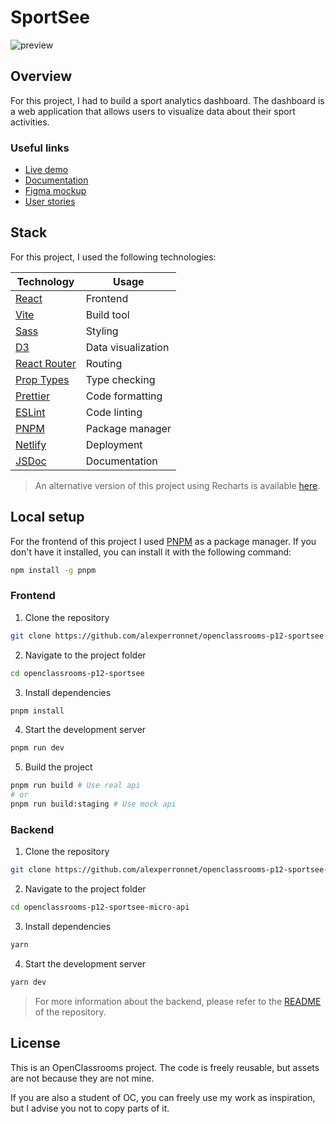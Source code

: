 # SportSee

![preview](https://user-images.githubusercontent.com/59840413/219975608-72e540fe-c9ae-4026-bcd8-bb2fceb5f78b.png)

## Overview

For this project, I had to build a sport analytics dashboard. The dashboard is a web application that allows users to visualize data about their sport activities.

### Useful links

- [Live demo](https://sportsee.alexperronnet.dev/)
- [Documentation](https://alexperronnet.github.io/openclassrooms-p12-sportsee/)
- [Figma mockup](https://www.figma.com/file/BMomGVZqLZb811mDMShpLu/UI-design-Sportify-FR?node-id=0%3A1)
- [User stories](https://www.notion.so/openclassrooms/Copy-of-Dev4U-projet-Learn-Home-6686aa4b5f44417881a4884c9af5669e)

## Stack

For this project, I used the following technologies:

| Technology                                             | Usage              |
| ------------------------------------------------------ | ------------------ |
| [React](https://reactjs.org/)                          | Frontend           |
| [Vite](https://vitejs.dev/)                            | Build tool         |
| [Sass](https://sass-lang.com/)                         | Styling            |
| [D3](https://d3js.org/)                                | Data visualization |
| [React Router](https://reactrouter.com/)               | Routing            |
| [Prop Types](https://www.npmjs.com/package/prop-types) | Type checking      |
| [Prettier](https://prettier.io/)                       | Code formatting    |
| [ESLint](https://eslint.org/)                          | Code linting       |
| [PNPM](https://pnpm.io/)                               | Package manager    |
| [Netlify](https://www.netlify.com/)                    | Deployment         |
| [JSDoc](https://jsdoc.app/)                            | Documentation      |

> An alternative version of this project using Recharts is available [here](https://github.com/alexperronnet/openclassrooms-p12-sportsee/tree/recharts).

## Local setup

For the frontend of this project I used [PNPM](https://pnpm.io/) as a package manager. If you don't have it installed, you can install it with the following command:

```bash
npm install -g pnpm
```

### Frontend

1. Clone the repository

```bash
git clone https://github.com/alexperronnet/openclassrooms-p12-sportsee.git
```

2. Navigate to the project folder

```bash
cd openclassrooms-p12-sportsee
```

3. Install dependencies

```bash
pnpm install
```

4. Start the development server

```bash
pnpm run dev
```

5. Build the project

```bash
pnpm run build # Use real api
# or
pnpm run build:staging # Use mock api
```

### Backend

1. Clone the repository

```bash
git clone https://github.com/alexperronnet/openclassrooms-p12-sportsee-micro-api.git
```

2. Navigate to the project folder

```bash
cd openclassrooms-p12-sportsee-micro-api
```

3. Install dependencies

```bash
yarn
```

4. Start the development server

```bash
yarn dev
```

> For more information about the backend, please refer to the [README](https://github.com/alexperronnet/openclassrooms-p12-sportsee-micro-api) of the repository.

## License

This is an OpenClassrooms project. The code is freely reusable, but assets are not because they are not mine.

If you are also a student of OC, you can freely use my work as inspiration, but I advise you not to copy parts of it.
